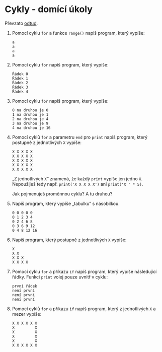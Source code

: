 # Cykly - domící úkoly

Převzato [odtud](https://projekty.pyladies.cz/session?course=pyladies-2019-brno-podzim-monday&session=turtle).

1. Pomocí cyklu `for` a funkce `range()` napiš program, který vypíše:
    ```
    a
    a
    a
    a
    ```

1. Pomocí cyklu `for` napiš program, který vypíše:
    ```
    Řádek 0
    Řádek 1
    Řádek 2
    Řádek 3
    Řádek 4
    ```

1. Pomocí cyklu `for` napiš program, který vypíše:
    ```
    0 na druhou je 0
    1 na druhou je 1
    2 na druhou je 4
    3 na druhou je 9
    4 na druhou je 16
    ```

1. Pomocí cyklů `for` a parametru `end` pro `print` napiš program,
   který postupně z jednotlivých `X` vypíše:
    ```
    X X X X X
    X X X X X
    X X X X X
    X X X X X
    X X X X X
    ```

    „Z jednotlivých `X`“ znamená, že každý `print` vypíše jen jedno `X`.
    Nepoužiješ tedy např. `print('X X X X X')` ani `print('X ' * 5)`.

    Jak pojmenuješ proměnnou cyklu? A tu druhou?

1. Napiš program, který vypíše „tabulku“ s násobilkou.
    ```
    0 0 0 0 0
    0 1 2 3 4
    0 2 4 6 8
    0 3 6 9 12
    0 4 8 12 16
    ```

1. Napiš program, který postupně z jednotlivých `X` vypíše:
    ```
    X
    X X
    X X X
    X X X X
    ```

1. Pomocí cyklu `for` a příkazu `if` napiš program, který vypíše následující řádky.
   Funkci `print` volej pouze uvnitř v cyklu:
    ```
    první řádek
    není první
    není první
    není první
   ```

1. Pomocí cyklů `for` a příkazu `if` napiš program, který z jednotlivých `X` a
   mezer vypíše:
    ```
    X X X X X X
    X         X
    X         X
    X         X
    X         X
    X X X X X X
    ```
